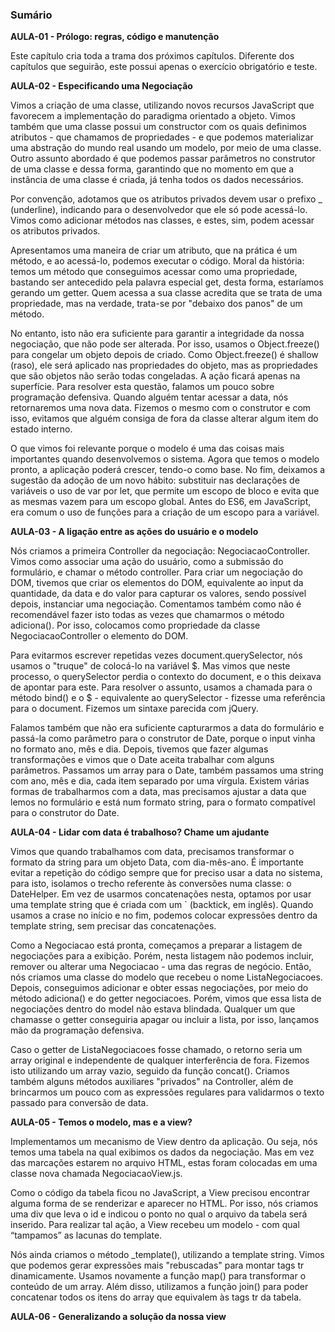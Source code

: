 ### Sumário

**AULA-01 - Prólogo: regras, código e manutenção**

Este capítulo cria toda a trama dos próximos capítulos. Diferente dos capítulos que seguirão, este possui apenas o exercício obrigatório e teste.

**AULA-02 - Especificando uma Negociação**

Vimos a criação de uma classe, utilizando novos recursos JavaScript que favorecem a implementação do paradigma orientado a objeto. Vimos também que uma classe possui um constructor com os quais definimos atributos - que chamamos de propriedades - e que podemos materializar uma abstração do mundo real usando um modelo, por meio de uma classe. Outro assunto abordado é que podemos passar parâmetros no construtor de uma classe e dessa forma, garantindo que no momento em que a instância de uma classe é criada, já tenha todos os dados necessários.

Por convenção, adotamos que os atributos privados devem usar o prefixo _ (underline), indicando para o desenvolvedor que ele só pode acessá-lo. Vimos como adicionar métodos nas classes, e estes, sim, podem acessar os atributos privados.

Apresentamos uma maneira de criar um atributo, que na prática é um método, e ao acessá-lo, podemos executar o código. Moral da história: temos um método que conseguimos acessar como uma propriedade, bastando ser antecedido pela palavra especial get, desta forma, estaríamos gerando um getter. Quem acessa a sua classe acredita que se trata de uma propriedade, mas na verdade, trata-se por "debaixo dos panos" de um método.

No entanto, isto não era suficiente para garantir a integridade da nossa negociação, que não pode ser alterada. Por isso, usamos o Object.freeze() para congelar um objeto depois de criado. Como Object.freeze() é shallow (raso), ele será aplicado nas propriedades do objeto, mas as propriedades que são objetos não serão todas congeladas. A ação ficará apenas na superfície. Para resolver esta questão, falamos um pouco sobre programação defensiva. Quando alguém tentar acessar a data, nós retornaremos uma nova data. Fizemos o mesmo com o construtor e com isso, evitamos que alguém consiga de fora da classe alterar algum item do estado interno.

O que vimos foi relevante porque o modelo é uma das coisas mais importantes quando desenvolvemos o sistema. Agora que temos o modelo pronto, a aplicação poderá crescer, tendo-o como base. No fim, deixamos a sugestão da adoção de um novo hábito: substituir nas declarações de variáveis o uso de var por let, que permite um escopo de bloco e evita que as mesmas vazem para um escopo global. Antes do ES6, em JavaScript, era comum o uso de funções para a criação de um escopo para a variável.

**AULA-03 - A ligação entre as ações do usuário e o modelo**

Nós criamos a primeira Controller da negociação: NegociacaoController. Vimos como associar uma ação do usuário, como a submissão do formulário, e chamar o método controller. Para criar um negociação do DOM, tivemos que criar os elementos do DOM, equivalente ao input da quantidade, da data e do valor para capturar os valores, sendo possível depois, instanciar uma negociação. Comentamos também como não é recomendável fazer isto todas as vezes que chamarmos o método adiciona(). Por isso, colocamos como propriedade da classe NegociacaoController o elemento do DOM.

Para evitarmos escrever repetidas vezes document.querySelector, nós usamos o "truque" de colocá-lo na variável $. Mas vimos que neste processo, o querySelector perdia o contexto do document, e o this deixava de apontar para este. Para resolver o assunto, usamos a chamada para o método bind() e o $ - equivalente ao querySelector - fizesse uma referência para o document. Fizemos um sintaxe parecida com jQuery.

Falamos também que não era suficiente capturarmos a data do formulário e passá-la como parâmetro para o construtor de Date, porque o input vinha no formato ano, mês e dia. Depois, tivemos que fazer algumas transformações e vimos que o Date aceita trabalhar com alguns parâmetros. Passamos um array para o Date, também passamos uma string com ano, mês e dia, cada item separado por uma vírgula. Existem várias formas de trabalharmos com a data, mas precisamos ajustar a data que lemos no formulário e está num formato string, para o formato compatível para o construtor do Date.

**AULA-04 - Lidar com data é trabalhoso? Chame um ajudante**

Vimos que quando trabalhamos com data, precisamos transformar o formato da string para um objeto Data, com dia-mês-ano. É importante evitar a repetição do código sempre que for preciso usar a data no sistema, para isto, isolamos o trecho referente às conversões numa classe: o DateHelper. Em vez de usarmos concatenações nesta, optamos por usar uma template string que é criada com um ` (backtick, em inglês). Quando usamos a crase no início e no fim, podemos colocar expressões dentro da template string, sem precisar das concatenações.

Como a Negociacao está pronta, começamos a preparar a listagem de negociações para a exibição. Porém, nesta listagem não podemos incluir, remover ou alterar uma Negociacao - uma das regras de negócio. Então, nós criamos uma classe do modelo que recebeu o nome ListaNegociacoes. Depois, conseguimos adicionar e obter essas negociações, por meio do método adiciona() e do getter negociacoes. Porém, vimos que essa lista de negociações dentro do model não estava blindada. Qualquer um que chamasse o getter conseguiria apagar ou incluir a lista, por isso, lançamos mão da programação defensiva.

Caso o getter de ListaNegociacoes fosse chamado, o retorno seria um array original e independente de qualquer interferência de fora. Fizemos isto utilizando um array vazio, seguido da função concat(). Criamos também alguns métodos auxiliares "privados" na Controller, além de brincarmos um pouco com as expressões regulares para validarmos o texto passado para conversão de data.

**AULA-05 - Temos o modelo, mas e a view?**

Implementamos um mecanismo de View dentro da aplicação. Ou seja, nós temos uma tabela na qual exibimos os dados da negociação. Mas em vez das marcações estarem no arquivo HTML, estas foram colocadas em uma classe nova chamada NegociacaoView.js.

Como o código da tabela ficou no JavaScript, a View precisou encontrar alguma forma de se renderizar e aparecer no HTML. Por isso, nós criamos uma div que leva o id e indicou o ponto no qual o arquivo da tabela será inserido. Para realizar tal ação, a View recebeu um modelo - com qual “tampamos” as lacunas do template.

Nós ainda criamos o método _template(), utilizando a template string. Vimos que podemos gerar expressões mais "rebuscadas" para montar tags tr dinamicamente. Usamos novamente a função map() para transformar o conteúdo de um array. Além disso, utilizamos a função join() para poder concatenar todos os itens do array que equivalem às tags tr da tabela.

**AULA-06 - Generalizando a solução da nossa view**